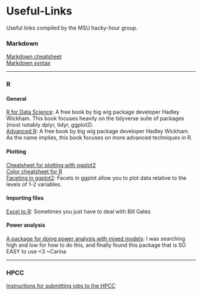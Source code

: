 # Useful-Links
Useful links compiled by the MSU hacky-hour group.

### Markdown
[Markdown cheatsheet](https://github.com/adam-p/markdown-here/wiki/Markdown-Cheatsheet#links)  
[Markdown syntax](https://guides.github.com/pdfs/markdown-cheatsheet-online.pdf)

***
### R
#### General
[R for Data Science](http://r4ds.had.co.nz/): A free book by big wig package developer Hadley Wickham. This book focuses heavily on the tidyverse suite of packages (most notably dplyr, tidyr, ggplot2).   
[Advanced R](http://adv-r.had.co.nz/): A free book by big wig package developer Hadley Wickham. As the name implies, this book focuses on more advanced techniques in R.  

#### Plotting
[Cheatsheet for plotting with ggplot2](https://www.rstudio.com/wp-content/uploads/2015/03/ggplot2-cheatsheet.pdf)  
[Color cheatsheet for R](https://www.nceas.ucsb.edu/~frazier/RSpatialGuides/colorPaletteCheatsheet.pdf)  
[Faceting in ggplot2](http://www.cookbook-r.com/Graphs/Facets_(ggplot2)/): Facets in ggplot allow you to plot data relative to the levels of 1-2 variables.    

#### Importing files
[Excel to R](http://www.thertrader.com/2014/02/11/a-million-ways-to-connect-r-and-excel/): Sometimes you just have to deal with Bill Gates

#### Power analysis 
[A package for doing power analysis with mixed models](http://onlinelibrary.wiley.com/doi/10.1111/2041-210X.12504/full): I was searching high and low for how to do this, and finally found this package that is SO EASY to use <3 ~Carina

***
### HPCC
[Instructions for submitting jobs to the HPCC](https://github.com/lxwrght/HPCC-template/blob/master/HPCC_Instructions)    

